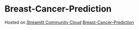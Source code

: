 # Breast-Cancer-Prediction

Hosted on [Streamlit Community Cloud](https://streamlit.io/cloud)
[Breast-Cancer-Prediction](https://breast-cancer-prediction-8emf3zrpy2j9chd43yy8pg.streamlit.app/)
